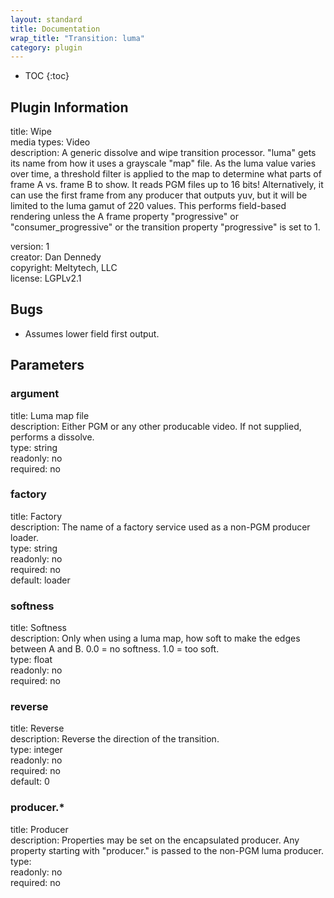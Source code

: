```yaml
---
layout: standard
title: Documentation
wrap_title: "Transition: luma"
category: plugin
---
```

* TOC
{:toc}

## Plugin Information

title: Wipe  
media types:
Video  
description: A generic dissolve and wipe transition processor.
&quot;luma&quot; gets its name from how it uses a grayscale &quot;map&quot; file. As the luma value varies over time, a threshold filter is applied to the map to determine what parts of frame A vs. frame B to show. It reads PGM files up to 16 bits! Alternatively, it can use the first frame from any producer that outputs yuv, but it will be limited to the luma gamut of 220 values. This performs field-based rendering unless the A frame property &quot;progressive&quot; or &quot;consumer_progressive&quot; or the transition property &quot;progressive&quot; is set to 1.
  
version: 1  
creator: Dan Dennedy  
copyright: Meltytech, LLC  
license: LGPLv2.1  

## Bugs

* Assumes lower field first output.


## Parameters

### argument

title: Luma map file    
description:
Either PGM or any other producable video. If not supplied, performs a dissolve.  
type: string  
readonly: no  
required: no  

### factory

title: Factory    
description:
The name of a factory service used as a non-PGM producer loader.  
type: string  
readonly: no  
required: no  
default: loader  

### softness

title: Softness    
description:
Only when using a luma map, how soft to make the edges between A and B. 0.0 = no softness. 1.0 = too soft.  
type: float  
readonly: no  
required: no  

### reverse

title: Reverse    
description:
Reverse the direction of the transition.  
type: integer  
readonly: no  
required: no  
default: 0  

### producer.*

title: Producer    
description:
Properties may be set on the encapsulated producer. Any property starting with &quot;producer.&quot; is passed to the non-PGM luma producer.  
type:   
readonly: no  
required: no  

